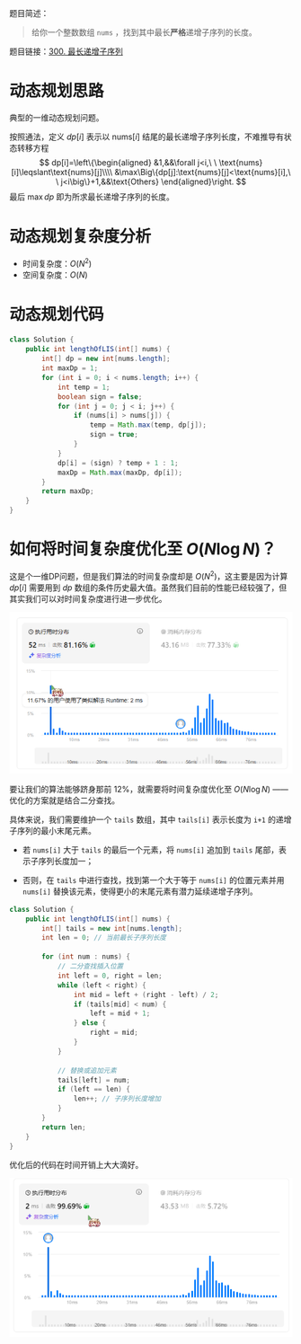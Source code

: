 题目简述：

> 给你一个整数数组 `nums` ，找到其中最长**严格**递增子序列的长度。

题目链接：[300. 最长递增子序列](https://leetcode.cn/problems/longest-increasing-subsequence/)

# 动态规划思路

典型的一维动态规划问题。

按照通法，定义 $dp[i]$ 表示以 $\text{nums}[i]$ 结尾的最长递增子序列长度，不难推导有状态转移方程
$$
dp[i]=\left\{\begin{aligned}
&1,&&\forall j<i,\ \ \text{nums}[i]\leqslant\text{nums}[j]\\\\
&\max\Big\{dp[j]:\text{nums}[j]<\text{nums}[i],\ \ j<i\big\}+1,&&\text{Others}
\end{aligned}\right.
$$
最后 $\max dp$ 即为所求最长递增子序列的长度。

# 动态规划复杂度分析

- 时间复杂度：$O(N^2)$
- 空间复杂度：$O(N)$

# 动态规划代码

```java
class Solution {
    public int lengthOfLIS(int[] nums) {
        int[] dp = new int[nums.length];
        int maxDp = 1;
        for (int i = 0; i < nums.length; i++) {
            int temp = 1;
            boolean sign = false;
            for (int j = 0; j < i; j++) {
                if (nums[i] > nums[j]) {
                    temp = Math.max(temp, dp[j]);
                    sign = true;
                }
            }
            dp[i] = (sign) ? temp + 1 : 1;
            maxDp = Math.max(maxDp, dp[i]);
        }
        return maxDp;
    }
}
```

# 如何将时间复杂度优化至 $O(N\log N)$？

这是个一维DP问题，但是我们算法的时间复杂度却是 $O(N^2)$，这主要是因为计算 $dp[i]$ 需要用到 $dp$ 数组的条件历史最大值。虽然我们目前的性能已经较强了，但其实我们可以对时间复杂度进行进一步优化。

![原始动态规划的时间开销](images/300_1.png)

要让我们的算法能够跻身那前 12%，就需要将时间复杂度优化至 $O(N\log N)$ —— 优化的方案就是结合二分查找。

具体来说，我们需要维护一个 `tails`  数组，其中 `tails[i]`  表示长度为 `i+1` 的递增子序列的最小末尾元素。

- 若 `nums[i]` 大于 `tails` 的最后一个元素，将 `nums[i]` 追加到 `tails` 尾部，表示子序列长度加一；

- 否则，在 `tails` 中进行查找，找到第一个大于等于 `nums[i]` 的位置元素并用 `nums[i]` 替换该元素，使得更小的末尾元素有潜力延续递增子序列。

```java
class Solution {
    public int lengthOfLIS(int[] nums) {
        int[] tails = new int[nums.length];
        int len = 0; // 当前最长子序列长度
        
        for (int num : nums) {
            // 二分查找插入位置
            int left = 0, right = len;
            while (left < right) {
                int mid = left + (right - left) / 2;
                if (tails[mid] < num) {
                    left = mid + 1;
                } else {
                    right = mid;
                }
            }
            
            // 替换或追加元素
            tails[left] = num;
            if (left == len) {
                len++; // 子序列长度增加
            }
        }
        return len;
    }
}
```

优化后的代码在时间开销上大大滴好。

![利用二分查找优化后算法的时间开销](images/300_2.png)